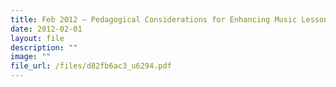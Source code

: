 ```yaml
---
title: Feb 2012 – Pedagogical Considerations for Enhancing Music Lessons
date: 2012-02-01
layout: file
description: ""
image: ""
file_url: /files/d82fb6ac3_u6294.pdf
---
```

